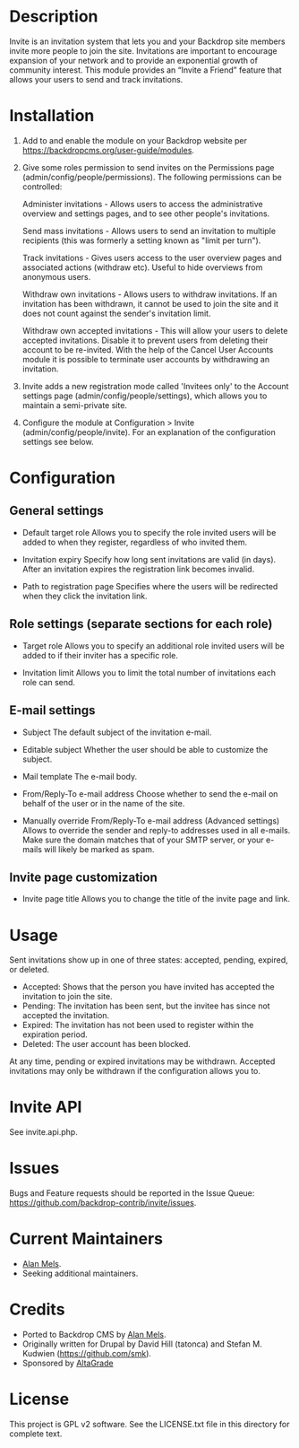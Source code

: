 
Description
===========
Invite is an invitation system that lets you and your Backdrop site members invite more people to join the site. Invitations are important to encourage expansion of your network and to provide an exponential growth of community interest. This module provides an “Invite a Friend” feature that allows your users to send and track invitations.

Installation
============

1. Add to and enable the module on your Backdrop website per https://backdropcms.org/user-guide/modules.

2. Give some roles permission to send invites on the Permissions page (admin/config/people/permissions). The following permissions can be controlled:

   Administer invitations - Allows users to access the administrative overview
     and settings pages, and to see other people's invitations.

   Send mass invitations - Allows users to send an invitation to multiple
     recipients (this was formerly a setting known as "limit per turn").

   Track invitations - Gives users access to the user overview pages and
     associated actions (withdraw etc). Useful to hide overviews from anonymous
     users.

   Withdraw own invitations - Allows users to withdraw invitations. If an
     invitation has been withdrawn, it cannot be used to join the site
     and it does not count against the sender's invitation limit.

   Withdraw own accepted invitations - This will allow your users to delete
     accepted invitations. Disable it to prevent users from deleting
     their account to be re-invited. With the help of the Cancel User Accounts
     module it is possible to terminate user accounts by withdrawing an
     invitation.

3. Invite adds a new registration mode called 'Invitees only' to the Account
   settings page (admin/config/people/settings), which allows you to maintain a
   semi-private site.

4. Configure the module at Configuration > Invite
   (admin/config/people/invite). For an explanation of the configuration
   settings see below.

Configuration
============

General settings
----------------

* Default target role
  Allows you to specify the role invited users will be added to when they
  register, regardless of who invited them.

* Invitation expiry
  Specify how long sent invitations are valid (in days). After an invitation
  expires the registration link becomes invalid.

* Path to registration page
  Specifies where the users will be redirected when they click the invitation
  link.

Role settings (separate sections for each role)
------------------------------

* Target role
  Allows you to specify an additional role invited users will be added to if
  their inviter has a specific role.

* Invitation limit
  Allows you to limit the total number of invitations each role can send.

E-mail settings
---------------

* Subject
  The default subject of the invitation e-mail.

* Editable subject
  Whether the user should be able to customize the subject.

* Mail template
  The e-mail body.

* From/Reply-To e-mail address
  Choose whether to send the e-mail on behalf of the user or in the name of the
  site.

* Manually override From/Reply-To e-mail address (Advanced settings)
  Allows to override the sender and reply-to addresses used in all e-mails.
  Make sure the domain matches that of your SMTP server, or your e-mails will
  likely be marked as spam.

Invite page customization
-----------------

* Invite page title
  Allows you to change the title of the invite page and link.

Usage
============

Sent invitations show up in one of three states: accepted, pending, expired, or
deleted.

* Accepted: Shows that the person you have invited has accepted the invitation
  to join the site.
* Pending: The invitation has been sent, but the invitee has since not accepted
  the invitation.
* Expired: The invitation has not been used to register within the expiration
  period.
* Deleted: The user account has been blocked.

At any time, pending or expired invitations may be withdrawn. Accepted
invitations may only be withdrawn if the configuration allows you to.


Invite API
============
See invite.api.php.

Issues
============

Bugs and Feature requests should be reported in the Issue Queue:
https://github.com/backdrop-contrib/invite/issues.

Current Maintainers
===================

- [Alan Mels](https://github.com/alanmels).
- Seeking additional maintainers.

Credits
=======

- Ported to Backdrop CMS by [Alan Mels](https://github.com/alanmels).
- Originally written for Drupal by David Hill (tatonca) and Stefan M.
Kudwien (https://github.com/smk).
- Sponsored by [AltaGrade](https://www.altagrade.com)

License
=======

This project is GPL v2 software.
See the LICENSE.txt file in this directory for complete text.
